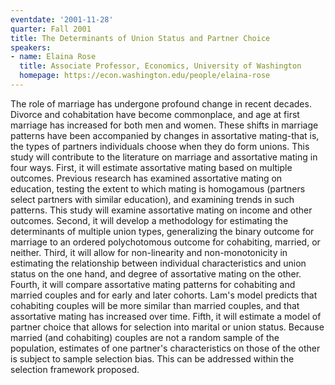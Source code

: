 ```yaml
---
eventdate: '2001-11-28'
quarter: Fall 2001
title: The Determinants of Union Status and Partner Choice
speakers:
- name: Elaina Rose
  title: Associate Professor, Economics, University of Washington
  homepage: https://econ.washington.edu/people/elaina-rose
---
```

The role of marriage has undergone profound change in recent decades. Divorce and cohabitation have become commonplace, and age at first marriage has increased for both men and women. These shifts in marriage patterns have been accompanied by changes in assortative mating-that is, the types of partners individuals choose when they do form unions. This study will contribute to the literature on marriage and assortative mating in four ways. First, it will estimate assortative mating based on multiple outcomes. Previous research has examined assortative mating on education, testing the extent to which mating is homogamous (partners select partners with similar education), and examining trends in such patterns. This study will examine assortative mating on income and other outcomes. Second, it will develop a methodology for estimating the determinants of multiple union types, generalizing the binary outcome for marriage to an ordered polychotomous outcome for cohabiting, married, or neither. Third, it will allow for non-linearity and non-monotonicity in estimating the relationship between individual characteristics and union status on the one hand, and degree of assortative mating on the other. Fourth, it will compare assortative mating patterns for cohabiting and married couples and for early and later cohorts. Lam's model predicts that cohabiting couples will be more similar than married couples, and that assortative mating has increased over time. Fifth, it will estimate a model of partner choice that allows for selection into marital or union status. Because married (and cohabiting) couples are not a random sample of the population, estimates of one partner's characteristics on those of the other is subject to sample selection bias. This can be addressed within the selection framework proposed.